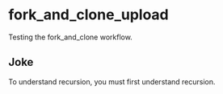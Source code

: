 # fork_and_clone_upload
Testing the fork_and_clone workflow.

## Joke
To understand recursion, you must first understand recursion.
